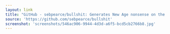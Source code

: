 ```yaml
---
layout: link
title: "GitHub - sebpearce/bullshit: Generates New Age nonsense on the fly"
source: 'https://github.com/sebpearce/bullshit'
screenshot: 'screenshots/546ac906-9944-4d3d-a6f5-bcd5cb2766b8.jpg'
---
```


